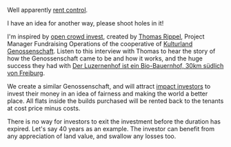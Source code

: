 Well apparently [rent control](http://freakonomics.com/podcast/rent-control/).

I have an idea for another way, please shoot holes in it!

I'm inspired by [open crowd invest](https://www.opencrowdinvest.org/de), created by [Thomas Rippel](http://www.swissbiofarmer.com/about-thomas-rippel), Project Manager Fundraising Operations of the cooperative of [Kulturland Genossenschaft](https://kulturland.de/). Listen to this interview with Thomas to hear the story of how the Genossenschaft came to be and how it works, and the huge success they had with [Der Luzernenhof ist ein Bio-Bauernhof, 30km südlich von Freiburg](https://www.luzernenhof.de/de).

We create a similar Genossenschaft, and will attract [impact investors]() to invest their money in an idea of fairness and making the world a better place. All flats inside the builds purchased will be rented back to the tenants at cost price minus costs.

There is no way for investors to exit the investment before the duration has expired. Let's say 40 years as an example. The investor can benefit from any appreciation of land value, and swallow any losses too.
